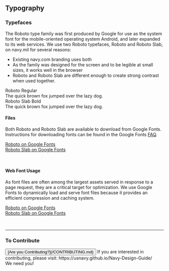 ## Typography

### Typefaces

The Roboto type family was first produced by Google for use as
the system font for the mobile-oriented operating system Android,
and later expanded to its web services. We use two Roboto
typefaces, Roboto and Roboto Slab, on navy.mil for several
reasons:

* Existing navy.com branding uses both
* As the family was designed for the screen and to be legible at
small sizes, it works well in the browser
* Roboto and Roboto Slab are different enough to create strong
contrast when used together.

<div class="roboto-regular">
  <div class="robot-regular">Roboto Regular</div>
    The quick brown fox jumped over the lazy dog.
  </div>

<div class="roboto-slab-bold">
  <div class="roboto-slab-bold">Roboto Slab Bold</div>
    The quick brown fox jumped over the lazy dog.
  </div>

#### Files

Both Roboto and Roboto Slab are available to download from Google
Fonts. Instructions for downloading fonts can be found in the
Google Fonts [FAQ](https://developers.google.com/fonts/faq).

[Roboto on Google Fonts](https://fonts.google.com/specimen/Roboto)  
[Roboto Slab on Google Fonts](https://fonts.google.com/specimen/Roboto+Slab)

<br>

#### Web Font Usage

As font files are often among the largest assets served in
response to a page request, they are a critical target for
optimization. We use Google Fonts to dynamically load and serve
font files because it provides an efficient compression and
caching system.

[Roboto on Google Fonts](https://fonts.google.com/specimen/Roboto)  
[Roboto Slab on Google Fonts](https://fonts.google.com/specimen/Roboto+Slab)

<br>

<hr>

### To Contribute<br>
<button id="contribute-guidance">
[Are you Contributing?](/CONTRIBUTING.md)
</button>  
<span class="contribute-comment">If you are interested in contributing, please visit: https://usnavy.github.io/Navy-Design-Guide/ <br>We need you!</span>
<br>
<br>
